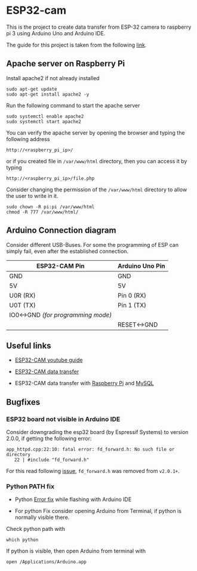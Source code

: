 # ESP32-cam
This is the project to create data transfer from ESP-32 camera to raspberry pi 3 using Arduino Uno and Arduino IDE.

The guide for this project is taken from the following [link](https://randomnerdtutorials.com/esp32-cam-post-image-photo-server/).


## Apache server on Raspberry Pi

Install apache2 if not already installed

```
sudo apt-get update
sudo apt-get install apache2 -y
```

Run the following command to start the apache server

```
sudo systemctl enable apache2
sudo systemctl start apache2
```

You can verify the apache server by opening the browser and typing the following address

```
http://<raspberry_pi_ip>/
```

or if you created file in `/var/www/html` directory, then you can access it by typing

```
http://<raspberry_pi_ip>/file.php
```

Consider changing the permission of the `/var/www/html` directory to allow the user to write in it.

```
sudo chown -R pi:pi /var/www/html
chmod -R 777 /var/www/html/
```

## Arduino Connection diagram

Consider different USB-Buses. For some the programming of ESP can simply fail, even after the established connection.

| **ESP32-CAM Pin**                 | **Arduino Uno Pin**             |
|-----------------------------------|---------------------------------|
| GND                               | GND                             |
| 5V                                | 5V                              |
| U0R (RX)                          | Pin 0 (RX)                      |
| U0T (TX)                          | Pin 1 (TX)                      |
| IO0<->GND *(for programming mode)*|                                 |
|                                   | RESET<->GND                     |

## Useful links

- [ESP32-CAM youtube guide](https://www.youtube.com/watch?v=7-3piBHV1W0&t=73s)

- [ESP32-CAM data transfer](https://randomnerdtutorials.com/esp32-how-to-log-data/)

- ESP32-CAM data transfer with [Raspberry Pi](https://randomnerdtutorials.com/raspberry-pi-apache-mysql-php-lamp-server/) and [MySQL](https://randomnerdtutorials.com/esp32-esp8266-raspberry-pi-lamp-server/)

## Bugfixes

### ESP32 board not visible in Arduino IDE
Consider downgrading the esp32 board (by Espressif Systems) to version 2.0.0, if getting the following error:

```
app_httpd.cpp:22:10: fatal error: fd_forward.h: No such file or directory
   22 | #include "fd_forward.h"
```
For this read following [issue](https://github.com/easytarget/esp32-cam-webserver/issues/191), `fd_forward.h` was removed from `v2.0.1+`.


### Python PATH fix

- Python [Error fix](https://stackoverflow.com/questions/71479069/exec-python-executable-file-not-found-in-path) while flashing with Arduino IDE

- For python Fix consider opening Arduino from Terminal, if python is normally visible there.

Check python path with

```
which python
```

If python is visible, then open Arduino from terminal with

```
open /Applications/Arduino.app
```